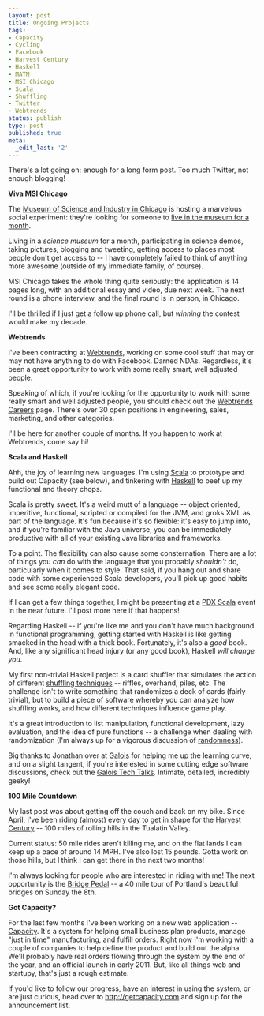 ```yaml
---
layout: post
title: Ongoing Projects
tags:
- Capacity
- Cycling
- Facebook
- Harvest Century
- Haskell
- MATM
- MSI Chicago
- Scala
- Shuffling
- Twitter
- Webtrends
status: publish
type: post
published: true
meta:
  _edit_last: '2'
---
```

There's a lot going on: enough for a long form post.  Too much Twitter, not enough blogging!

<strong>Viva MSI Chicago</strong>

The <a href="http://msichicago.org/">Museum of Science and Industry in Chicago</a> is hosting a marvelous social experiment:  they're looking for someone to <a href="http://msichicago.org/matm/">live in the museum for a month</a>.

Living in a <em>science museum</em> for a month, participating in science demos, taking pictures, blogging and tweeting, getting access to places most people don't get access to -- I have completely failed to think of anything more awesome (outside of my immediate family, of course).

MSI Chicago takes the whole thing quite seriously: the application is 14 pages long, with an additional essay and video, due next week.  The next round is a phone interview, and the final round is in person, in Chicago.

I'll be thrilled if I just get a follow up phone call, but <em>winning</em> the contest would make my decade.

<strong>Webtrends</strong>

I've been contracting at <a href="http://webtrends.com/">Webtrends</a>, working on some cool stuff that may or may not have anything to do with Facebook.  Darned NDAs.  Regardless, it's been a great opportunity to work with some really smart, well adjusted people.

Speaking of which, if you're looking for the opportunity to work with some really smart and well adjusted people, you should check out the <a href="http://www.webtrends.com/AboutWebtrends/Careers.aspx">Webtrends Careers</a> page.  There's over 30 open positions in engineering, sales, marketing, and other categories.

I'll be here for another couple of months.  If you happen to work at Webtrends, come say hi!

<strong>Scala and Haskell</strong>

Ahh, the joy of learning new languages.  I'm using <a href="http://scala-lang.org/">Scala</a> to prototype and build out Capacity (see below), and tinkering with <a href="http://haskell.org/">Haskell</a> to beef up my functional and theory chops.

Scala is pretty sweet.  It's a weird mutt of a language -- object oriented, imperitive, functional, scripted or compiled for the JVM, and groks XML as part of the language.  It's fun because it's so flexible:  it's easy to jump into, and if you're familiar with the Java universe, you can be immediately productive with all of your existing Java libraries and frameworks.

To a point.  The flexibility can also cause some consternation.  There are a lot of things you <em>can</em> do with the language that you probably <em>shouldn't</em> do, particularly when it comes to style.  That said, if you hang out and share code with some experienced Scala developers, you'll pick up good habits and see some really elegant code.

If I can get a few things together, I might be presenting at a <a href="http://pdxscala.org/">PDX Scala</a> event in the near future.  I'll post more here if that happens!

Regarding Haskell -- if you're like me and you don't have much background in functional programming, getting started with Haskell is like getting smacked in the head with a thick book.  Fortunately, it's also a <em>good</em> book.  And, like any significant head injury (or any good book), Haskell <em>will change you</em>.

My first non-trivial Haskell project is a card shuffler that simulates the action of different <a href="http://en.wikipedia.org/wiki/Shuffling">shuffling techniques</a> -- riffles, overhand, piles, etc.  The challenge isn't to write something that randomizes a deck of cards (fairly trivial), but to build a piece of software whereby you can analyze how shuffling works, and how different techniques influence game play.

It's a great introduction to list manipulation, functional development, lazy evaluation, and the idea of pure functions -- a challenge when dealing with randomization (I'm always up for a vigorous discussion of <a href="http://www.fourmilab.ch/hotbits/">randomness</a>).

Big thanks to Jonathan over at <a href="http://www.galois.com/">Galois</a> for helping me up the learning curve, and on a slight tangent, if you're interested in some cutting edge software discussions, check out the <a href="http://www.galois.com/blog/category/techtalks/">Galois Tech Talks</a>.  Intimate, detailed, incredibly geeky!

<strong>100 Mile Countdown</strong>

My last post was about getting off the couch and back on my bike.  Since April, I've been riding (almost) every day to get in shape for the <a href="http://harvestcentury.org/">Harvest Century</a> -- 100 miles of rolling hills in the Tualatin Valley.

Current status:  50 mile rides aren't killing me, and on the flat lands I can keep up a pace of around 14 MPH.  I've also lost 15 pounds.  Gotta work on those hills, but I think I can get there in the next two months!

I'm always looking for people who are interested in riding with me! The next opportunity is the <a href="http://blog.bridgepedal.com/">Bridge Pedal</a> -- a 40 mile tour of Portland's beautiful bridges on Sunday the 8th.

<strong>Got Capacity?</strong>

For the last few months I've been working on a new web application -- <a href="http://getcapacity.com/">Capacity</a>.  It's a system for helping small business plan products, manage "just in time" manufacturing, and fulfill orders.  Right now I'm working with a couple of companies to help define the product and build out the alpha.  We'll probably have real orders flowing through the system by the end of the year, and an official launch in early 2011.  But, like all things web and startupy, that's just a rough estimate.

If you'd like to follow our progress, have an interest in using the system, or are just curious, head over to <a href="http://getcapacity.com/">http://getcapacity.com</a> and sign up for the announcement list.
